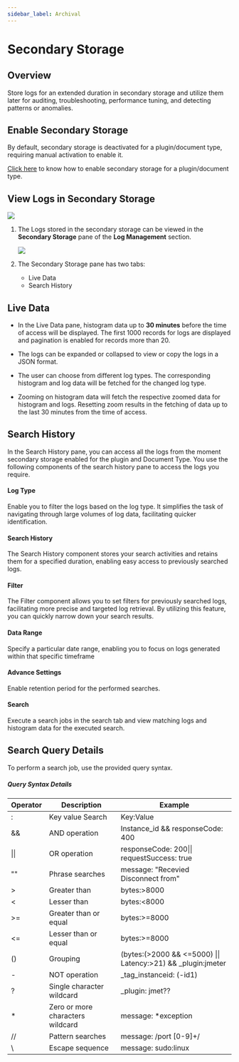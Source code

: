 ```yaml
---
sidebar_label: Archival
---
```

# Secondary Storage
## Overview

Store logs for an extended duration in secondary storage and utilize them later for auditing, troubleshooting, performance tuning, and detecting patterns or anomalies.

## Enable Secondary Storage

By default, secondary storage is deactivated for a plugin/document type, requiring manual activation to enable it.

[Click here](/docs/selfhosted-turbo/Log_management/manage_logs#actions) to know how to enable secondary storage for a plugin/document type.

## View Logs in Secondary Storage

<img src="/img/log_management/secondary_storage/image_2.png" /><br/>

1. The Logs stored in the secondary storage can be viewed in the **Secondary Storage** pane of the **Log Management** section.

   <img src="/img/log_management/secondary_storage/image_3.png" />

2. The Secondary Storage pane has two tabs:
   - Live Data
   - Search History

## Live Data

- In the Live Data pane, histogram data up to **30 minutes** before the time of access will be displayed. The first 1000 records for logs are displayed and pagination is enabled for records more than 20.

- The logs can be expanded or collapsed to view or copy the logs in a JSON format.

- The user can choose from different log types. The corresponding histogram and log data will be fetched for the changed log type.

- Zooming on histogram data will fetch the respective zoomed data for histogram and logs. Resetting zoom results in the fetching of data up to the last 30 minutes from the time of access.

## Search History

In the Search History pane, you can access all the logs from the moment secondary storage enabled for the plugin and Document Type. You use the following components of the search history pane to access the logs you require.

#### Log Type

Enable you to filter the logs based on the log type. It simplifies the task of navigating through large volumes of log data, facilitating quicker identification.

#### Search History

The Search History component stores your search activities and retains  them for a specified duration, enabling easy access to previously  searched logs.

#### Filter

The Filter component allows you to set filters for previously searched  logs, facilitating more precise and targeted log retrieval. By utilizing this feature, you can quickly narrow down your search results.

#### Data Range

Specify a particular date range, enabling you to focus on logs generated within that specific timeframe

#### Advance Settings

Enable retention period for the performed searches.

#### Search

Execute a search jobs in the search tab and view matching logs and histogram data for the executed search.



## Search Query Details

To perform a search job, use the provided query syntax.



##### Query Syntax Details

| **Operator** | **Description**                  | **Example**                                                  |
| ------------ | -------------------------------- | ------------------------------------------------------------ |
| :            | Key value Search                 | Key:Value                                                    |
| &&           | AND operation                    | Instance_id && responseCode: 400                             |
| \|\|         | OR operation                     | responseCode: 200\|\| requestSuccess: true                   |
| ""           | Phrase searches                  | message: "Recevied Disconnect from"                          |
| >            | Greater than                     | bytes:>8000                                                  |
| <            | Lesser than                      | bytes:<8000                                                  |
| >=           | Greater than or equal            | bytes:>=8000                                                 |
| <=           | Lesser than or equal             | bytes:>=8000                                                 |
| ()           | Grouping                         | (bytes:(>2000 && <=5000) \|\| Latency:>21) && _plugin:jmeter |
| -            | NOT operation                    | _tag_instanceid: (-id1)                                      |
| ?            | Single character wildcard        | _plugin: jmet??                                              |
| *            | Zero or more characters wildcard | message: *exception                                          |
| //           | Pattern searches                 | message: /port [0-9]+/                                       |
| \            | Escape sequence                  | message: sudo\:linux                                         |

